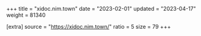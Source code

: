 +++
title = "xidoc.nim.town"
date = "2023-02-01"
updated = "2023-04-17"
weight = 81340

[extra]
source = "https://xidoc.nim.town/"
ratio = 5
size = 79
+++
